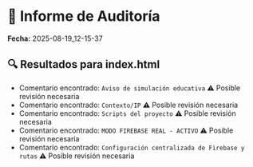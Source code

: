 # 📝 Informe de Auditoría
**Fecha:** 2025-08-19_12-15-37

## 🔍 Resultados para index.html
- Comentario encontrado: `Aviso de simulación educativa` ⚠️ Posible revisión necesaria
- Comentario encontrado: `Contexto/IP` ⚠️ Posible revisión necesaria
- Comentario encontrado: `Scripts del proyecto` ⚠️ Posible revisión necesaria
- Comentario encontrado: `MODO FIREBASE REAL - ACTIVO` ⚠️ Posible revisión necesaria
- Comentario encontrado: `Configuración centralizada de Firebase y rutas` ⚠️ Posible revisión necesaria

